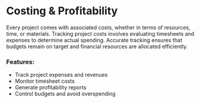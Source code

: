 # Costing & Profitability  

Every project comes with associated costs, whether in terms of resources, time, or materials. Tracking project costs involves evaluating timesheets and expenses to determine actual spending. Accurate tracking ensures that budgets remain on target and financial resources are allocated efficiently.

### Features:  
- Track project expenses and revenues  
- Monitor timesheet costs  
- Generate profitability reports  
- Control budgets and avoid overspending  
